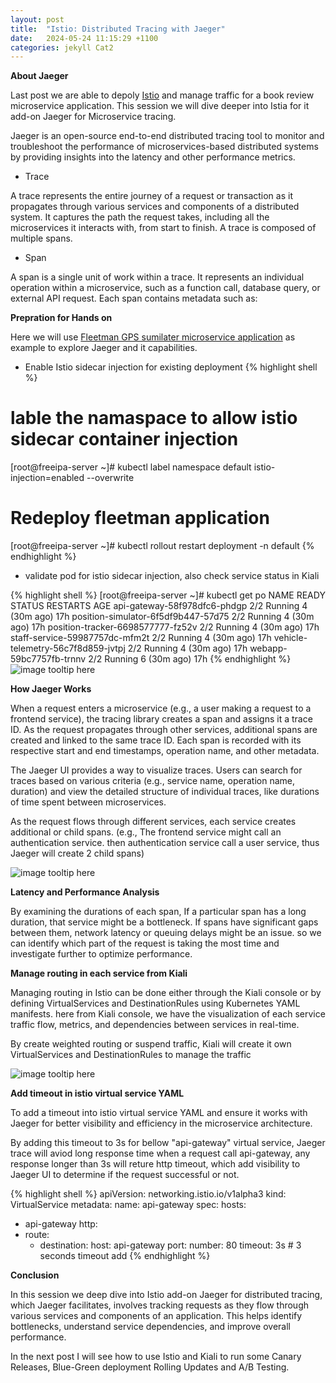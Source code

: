 ```yaml
---
layout: post
title:  "Istio: Distributed Tracing with Jaeger"
date:   2024-05-24 11:15:29 +1100
categories: jekyll Cat2
---
```


<b>About Jaeger</b>

Last post we are able to depoly [Istio](https://zackz.online/jekyll/cat2/2024/05/22/istio.html) and manage traffic for a book review microservice application. This session we will dive deeper into Istia for it add-on Jaeger for Microservice tracing.

Jaeger is an open-source end-to-end distributed tracing tool to monitor and troubleshoot the performance of microservices-based distributed systems by providing insights into the latency and other performance metrics.

- Trace

A trace represents the entire journey of a request or transaction as it propagates through various services and components of a distributed system. It captures the path the request takes, including all the microservices it interacts with, from start to finish. A trace is composed of multiple spans.

- Span

A span is a single unit of work within a trace. It represents an individual operation within a microservice, such as a function call, database query, or external API request. Each span contains metadata such as:

<b>Prepration for Hands on</b>

Here we will use [Fleetman GPS sumilater microservice application](https://github.com/DickChesterwood/k8s-fleetman) as example to explore Jaeger and it capabilities.

- Enable Istio sidecar injection for existing deployment 
{% highlight shell %}
# lable the namaspace to allow istio sidecar container injection
[root@freeipa-server ~]# kubectl label namespace default istio-injection=enabled --overwrite

# Redeploy fleetman application
[root@freeipa-server ~]# kubectl rollout restart deployment -n default
{% endhighlight %}

- validate pod for istio sidecar injection, also check service status in Kiali

{% highlight shell %}
[root@freeipa-server ~]# kubectl get po
NAME                                                        READY   STATUS    RESTARTS       AGE
api-gateway-58f978dfc6-phdgp                                2/2     Running   4 (30m ago)    17h
position-simulator-6f5df9b447-57d75                         2/2     Running   4 (30m ago)    17h
position-tracker-6698577777-fz52v                           2/2     Running   4 (30m ago)    17h
staff-service-59987757dc-mfm2t                              2/2     Running   4 (30m ago)    17h
vehicle-telemetry-56c7f8d859-jvtpj                          2/2     Running   4 (30m ago)    17h
webapp-59bc7757fb-trnnv                                     2/2     Running   6 (30m ago)    17h
{% endhighlight %}
![image tooltip here](/assets/istio2-2.png)

<b>How Jaeger Works</b>

When a request enters a microservice (e.g., a user making a request to a frontend service), the tracing library creates a span and assigns it a trace ID. As the request propagates through other services, additional spans are created and linked to the same trace ID. Each span is recorded with its respective start and end timestamps, operation name, and other metadata.

The Jaeger UI provides a way to visualize traces. Users can search for traces based on various criteria (e.g., service name, operation name, duration) and view the detailed structure of individual traces, like durations of time spent between microservices.

As the request flows through different services, each service creates additional or child spans. (e.g., The frontend service might call an authentication service. then authentication service call a user service, thus Jaeger will create 2 child spans)

![image tooltip here](/assets/istio2-1.png)

<b>Latency and Performance Analysis</b>

By examining the durations of each span, If a particular span has a long duration, that service might be a bottleneck.
If spans have significant gaps between them, network latency or queuing delays might be an issue. so we can identify which part of the request is taking the most time and investigate further to optimize performance.

<b>Manage routing in each service from Kiali </b>

Managing routing in Istio can be done either through the Kiali console or by defining VirtualServices and DestinationRules using Kubernetes YAML manifests. here from Kiali console, we have the visualization of each service traffic flow, metrics, and dependencies between services in real-time.

By create weighted routing or suspend traffic, Kiali will create it own VirtualServices and DestinationRules to manage the traffic

![image tooltip here](/assets/istio2-3.png)

<b>Add timeout in istio virtual service YAML</b>

To add a timeout into istio virtual service YAML and ensure it works with Jaeger for better visibility and efficiency in the microservice architecture. 

By adding this timeout to 3s for bellow "api-gateway" virtual service, Jaeger trace will aviod long response time when a request call api-gateway, any response longer than 3s will reture http timeout, which add visibility to Jaeger UI to determine if the request successful or not. 

{% highlight shell %}
apiVersion: networking.istio.io/v1alpha3
kind: VirtualService
metadata:
  name: api-gateway
spec:
  hosts:
  - api-gateway
  http:
  - route:
    - destination:
        host: api-gateway
        port:
          number: 80
    timeout: 3s # 3 seconds timeout add
{% endhighlight %}

<b> Conclusion</b>

In this session we deep dive into Istio add-on Jaeger for distributed tracing, which Jaeger facilitates, involves tracking requests as they flow through various services and components of an application. This helps identify bottlenecks, understand service dependencies, and improve overall performance.

In the next post I will see how to use Istio and Kiali to run some Canary Releases, Blue-Green deployment Rolling Updates and A/B Testing. 





